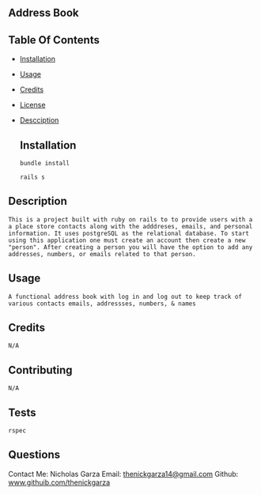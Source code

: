   ## Address Book

  ## Table Of Contents
* [Installation](#installation)
* [Usage](#usage)
* [Credits](#credits)
* [License](#license)
* [Descciption](#description)
  
  ## Installation 
    
    `bundle install`

    `rails s`

## Description 
    
    This is a project built with ruby on rails to to provide users with a a place store contacts along with the adddreses, emails, and personal information. It uses postgreSQL as the relational database. To start using this application one must create an account then create a new "person". After creating a person you will have the option to add any addresses, numbers, or emails related to that person.
  
  ## Usage 
    
    A functional address book with log in and log out to keep track of various contacts emails, addressses, numbers, & names
  
  ## Credits 
    
    N/A
  
  ## Contributing 
    
    N/A
  
  ## Tests 
    
    rspec

  ## Questions 

  Contact Me: Nicholas Garza
  Email: thenickgarza14@gmail.com
  Github: www.githuib.com/thenickgarza
